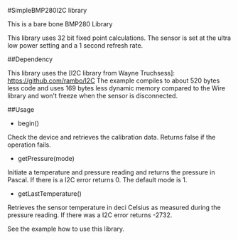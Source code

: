 #SimpleBMP280I2C library

This is a bare bone BMP280 Library

This library uses 32 bit fixed point calculations.
The sensor is set at the ultra low power setting and a 1 second refresh rate.

##Dependency

This library uses the [I2C library from Wayne Truchsess]: https://github.com/rambo/I2C
The example compiles to about 520 bytes less code and uses 169 bytes less dynamic memory compared to the Wire library and won't freeze when the sensor is disconnected.

##Usage

* begin()

 Check the device and retrieves the calibration data.  Returns false if the operation fails.

* getPressure(mode)

 Initiate a temperature and pressure reading and returns the pressure in Pascal.  If there is a I2C error returns 0.  The default mode is 1.

* getLastTemperature()

 Retrieves the sensor temperature in deci Celsius as measured during the pressure reading.  If there was
a I2C error returns -2732.

See the example how to use this library.

 
